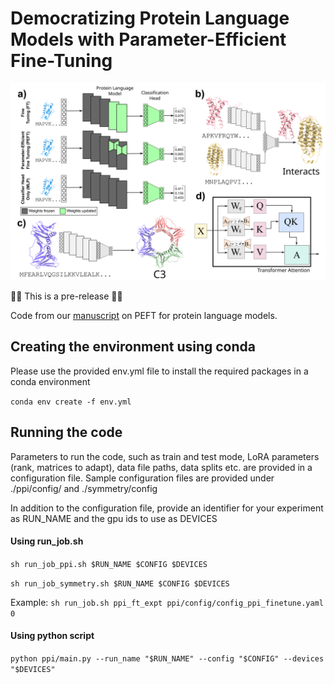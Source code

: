# Democratizing Protein Language Models with Parameter-Efficient Fine-Tuning

![Graphic Abstract](figures/graphic_abstract.png)

🚧🚧 This is a pre-release 🚧🚧

Code from our [manuscript](https://www.biorxiv.org/content/10.1101/2023.11.09.566187v1.full.pdf) on PEFT for protein language models.

## Creating the environment using conda ##
Please use the provided env.yml file to install the required packages in a conda environment

```conda env create -f env.yml```

## Running the code ##
Parameters to run the code, such as train and test mode, LoRA parameters (rank, matrices to adapt), data file paths, data splits etc. are provided in a configuration file. Sample configuration files are provided under ./ppi/config/ and ./symmetry/config

In addition to the configuration file, provide an identifier for your experiment as RUN_NAME and the gpu ids to use as DEVICES

#### Using run_job.sh

```sh run_job_ppi.sh $RUN_NAME $CONFIG $DEVICES```

```sh run_job_symmetry.sh $RUN_NAME $CONFIG $DEVICES```

Example: ```sh run_job.sh ppi_ft_expt ppi/config/config_ppi_finetune.yaml 0```

#### Using python script
```python ppi/main.py --run_name "$RUN_NAME" --config "$CONFIG" --devices "$DEVICES"```
